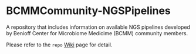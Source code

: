 # BCMMCommunity-NGSPipelines

A repository that includes information on available NGS pipelines developed by Benioff Center for Microbiome Medicime (BCMM) community members.

Please refer to the `repo` [Wiki](https://github.com/Benioff-Center-for-Microbiome-Medicine/BCCMCommunity-NGSPipelines/wiki) page for detail.
